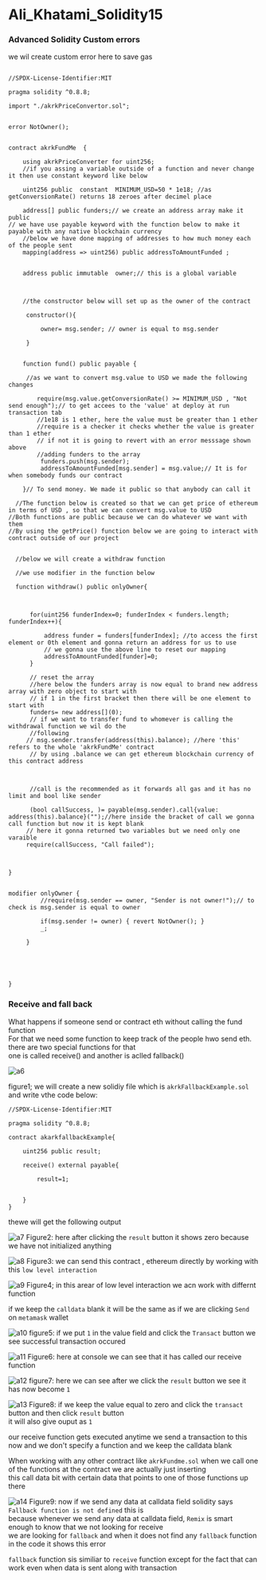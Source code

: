 # Ali_Khatami_Solidity15
### Advanced Solidity Custom errors
we wil create custom error here to save gas
```

//SPDX-License-Identifier:MIT

pragma solidity ^0.8.8;

import "./akrkPriceConvertor.sol";


error NotOwner();


contract akrkFundMe  {

    using akrkPriceConverter for uint256;
    //if you assing a variable outside of a function and never change it then use constant keyword like below

    uint256 public  constant  MINIMUM_USD=50 * 1e18; //as getConversionRate() returns 18 zeroes after decimel place
 
    address[] public funders;// we create an address array make it public 
// we have use payable keyword with the function below to make it payable with any native blockchain currency
    //below we have done mapping of addresses to how much money each of the people sent
    mapping(address => uint256) public addressToAmountFunded ;


    address public immutable  owner;// this is a global variable



    //the constructor below will set up as the owner of the contract

     constructor(){

         owner= msg.sender; // owner is equal to msg.sender

     }


    function fund() public payable {
     
     //as we want to convert msg.value to USD we made the following changes
       
        require(msg.value.getConversionRate() >= MINIMUM_USD , "Not send enough");// to get accees to the 'value' at deploy at run transaction tab
        //1e18 is 1 ether, here the value must be greater than 1 ether
        //require is a checker it checks whether the value is greater than 1 ether
        // if not it is going to revert with an error messsage shown above
        //adding funders to the array 
         funders.push(msg.sender);
         addressToAmountFunded[msg.sender] = msg.value;// It is for when somebody funds our contract

    }// To send money. We made it public so that anybody can call it

  //The function below is created so that we can get price of ethereum in terms of USD , so that we can convert msg.value to USD
//Both functions are public because we can do whatever we want with them
//By using the getPrice() function below we are going to interact with contract outside of our project
  

  //below we will create a withdraw function

  //we use modifier in the function below

  function withdraw() public onlyOwner{

      

      for(uint256 funderIndex=0; funderIndex < funders.length; funderIndex++){

          address funder = funders[funderIndex]; //to access the first element or 0th element and gonna return an address for us to use
          // we gonna use the above line to reset our mapping 
          addressToAmountFunded[funder]=0;
      }

      // reset the array
      //here below the funders array is now equal to brand new address array with zero object to start with
      // if 1 in the first bracket then there will be one element to start with
      funders= new address[](0);
      // if we want to transfer fund to whomever is calling the withdrawal function we wil do the 
      //following
     // msg.sender.transfer(address(this).balance); //here 'this' refers to the whole 'akrkFundMe' contract
      // by using .balance we can get ethereum blockchain currency of this contract address 

      

      //call is the recommended as it forwards all gas and it has no limit and bool like sender

      (bool callSuccess, )= payable(msg.sender).call{value: address(this).balance}("");//here inside the bracket of call we gonna call function but now it is kept blank
     // here it gonna returned two variables but we need only one varaible
     require(callSuccess, "Call failed");


     
}


modifier onlyOwner {
         //require(msg.sender == owner, "Sender is not owner!");// to check is msg.sender is equal to owner

         if(msg.sender != owner) { revert NotOwner(); }
         _;
    
     }

  
   
    

}

```


### Receive and fall back

What happens if someone send or contract eth without calling the fund function<br>
For that we need some function to keep track of the people hwo send eth. there are two special functions for that<br>
one is called receive() and another is aclled fallback() <br>

![a6](https://github.com/C191068/Ali_Khatami_Solidity15/assets/89090776/ce950adc-055c-4125-9b5b-76f10b5367e2)

figure1; we will create a new solidiy file which is ```akrkFallbackExample.sol```  and write vthe code below:

```
//SPDX-License-Identifier:MIT

pragma solidity ^0.8.8;

contract akarkfallbackExample{

    uint256 public result;

    receive() external payable{

        result=1;


    }
}

```

thewe will get the following output <br>

![a7](https://github.com/C191068/Ali_Khatami_Solidity15/assets/89090776/7a997a58-30af-403a-a48a-d1b1c2ae9b57)
Figure2: here after clicking the ```result``` button it shows zero because we have not initialized anything <br>

![a8](https://github.com/C191068/Ali_Khatami_Solidity15/assets/89090776/36628526-bca6-4cc4-9da5-e6b677cfbf32)
Figure3: we can send this contract , ethereum directly by working with this ```low level interaction```<br>


![a9](https://github.com/C191068/Ali_Khatami_Solidity15/assets/89090776/966b7791-e25f-49c4-8a84-0511d3d684cd)
Figure4; in this arear of low level interaction we acn work with differnt function<br>

if we keep the ```calldata``` blank it will be the same as if we are clicking ```Send``` on ```metamask``` wallet<br>

![a10](https://github.com/C191068/Ali_Khatami_Solidity15/assets/89090776/76b862d2-dd84-4334-a3b9-dffabde64710)
figure5: if we put ```1``` in the value field and click the ```Transact``` button we see successful transaction occured 

![a11](https://github.com/C191068/Ali_Khatami_Solidity15/assets/89090776/e38d22d9-18ce-4db2-920f-45af30089781)
Figure6: here at console we can see that it has called our receive function<br>

![a12](https://github.com/C191068/Ali_Khatami_Solidity15/assets/89090776/3b96e5b2-9c87-4641-b4ba-7e963f76c979)
figure7: here we can see after we click the ```result``` button we see it has now become ```1```<br>

![a13](https://github.com/C191068/Ali_Khatami_Solidity15/assets/89090776/83765a2c-a375-4ecc-8703-16a97a898aaf)
Figure8: if we keep the value equal to zero and click the ```transact``` button and then click ```result``` button<br>
it will also give ouput as ```1```<br>

our receive function gets executed anytime we send a transaction to this now and we don't specify a function and we keep the calldata blank<br>

When working with any other contract like ```akrkFundme.sol``` when we call one of the functions at the contract we are actually just inserting <br>
this call data bit with certain data that points to one of those functions up there <br>

![a14](https://github.com/C191068/Ali_Khatami_Solidity15/assets/89090776/61105c62-1488-408d-9bf7-fb77baec7d84)
Figure9: now if we send any data at calldata field solidity says ```Fallback function is not defined``` this is<br>
because whenever we send any data at calldata field, ```Remix``` is smart enough to know that we not looking for receive<br>
we are looking for ```fallback``` and when it does not find any ```fallback``` function in the code it shows this error <br>

```fallback``` function sis similiar to ```receive``` function except for the fact that can work even when data is sent along with transaction










